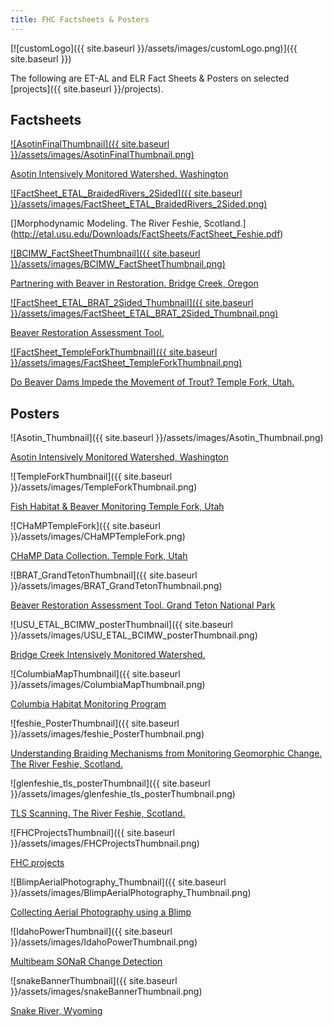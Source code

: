 ```yaml
---
title: FHC Factsheets & Posters
---
```


[![customLogo]({{ site.baseurl }}/assets/images/customLogo.png)]({{ site.baseurl }})

The following are ET-AL and ELR Fact Sheets & Posters on selected [projects]({{ site.baseurl }}/projects).

## Factsheets

[![AsotinFinalThumbnail]({{ site.baseurl }}/assets/images/AsotinFinalThumbnail.png)](http://etalweb.joewheaton.org.s3-us-west-2.amazonaws.com/Downloads/FactSheets/AsotinFinal_Flattened.pdf)

[Asotin Intensively Monitored Watershed. Washington](http://etal.usu.edu/Downloads/FactSheets/AsotinFinal_Flattened.pdf)

[![FactSheet_ETAL_BraidedRivers_2Sided]({{ site.baseurl }}/assets/images/FactSheet_ETAL_BraidedRivers_2Sided.png)](http://etalweb.joewheaton.org.s3-us-west-2.amazonaws.com/Downloads/FactSheets/FactSheet_Feshie.pdf)

[]Morphodynamic Modeling. The River Feshie, Scotland.](http://etal.usu.edu/Downloads/FactSheets/FactSheet_Feshie.pdf)

[![BCIMW_FactSheetThumbnail]({{ site.baseurl }}/assets/images/BCIMW_FactSheetThumbnail.png)](http://etalweb.joewheaton.org.s3-us-west-2.amazonaws.com/Downloads/FactSheets/BCIMW_FactSheet.pdf)

[Partnering with Beaver in Restoration. Bridge Creek, Oregon](http://etal.usu.edu/Downloads/FactSheets/BCIMW_FactSheet.pdf)

[![FactSheet_ETAL_BRAT_2Sided_Thumbnail]({{ site.baseurl }}/assets/images/FactSheet_ETAL_BRAT_2Sided_Thumbnail.png)](http://etalweb.joewheaton.org.s3-us-west-2.amazonaws.com/Downloads/FactSheets/FactSheet_ETAL_BRAT_2Sided.pdf)

[Beaver Restoration Assessment Tool.](http://etal.usu.edu/Downloads/FactSheets/FactSheet_ETAL_BRAT_2Sided.pdf)

[![FactSheet_TempleForkThumbnail]({{ site.baseurl }}/assets/images/FactSheet_TempleForkThumbnail.png)](http://etalweb.joewheaton.org.s3-us-west-2.amazonaws.com/Downloads/FactSheets/FactSheet_TempleForkLokteffFINAL_Flattened.pdf)

[Do Beaver Dams Impede the Movement of Trout? Temple Fork, Utah.](http://etal.usu.edu/Downloads/FactSheets/FactSheet_TempleForkLokteffFINAL_Flattened.pdf)

## Posters

![Asotin_Thumbnail]({{ site.baseurl }}/assets/images/Asotin_Thumbnail.png)

[Asotin Intensively Monitored Watershed, Washington](http://etal.usu.edu/Downloads/Posters/Asotin_flattened.pdf)

![TempleForkThumbnail]({{ site.baseurl }}/assets/images/TempleForkThumbnail.png)

[Fish Habitat & Beaver Monitoring Temple Fork, Utah](http://etal.usu.edu/Downloads/Posters/TempleFork.pdf)

![CHaMPTempleFork]({{ site.baseurl }}/assets/images/CHaMPTempleFork.png)

[CHaMP Data Collection. Temple Fork, Utah](http://etal.usu.edu/Downloads/Posters/CHaMPTempleFork.pdf)

![BRAT_GrandTetonThumbnail]({{ site.baseurl }}/assets/images/BRAT_GrandTetonThumbnail.png)

[Beaver Restoration Assessment Tool. Grand Teton National Park](http://etal.usu.edu/Downloads/Posters/BRAT_GrandTeton.pdf)

![USU_ETAL_BCIMW_posterThumbnail]({{ site.baseurl }}/assets/images/USU_ETAL_BCIMW_posterThumbnail.png)

[Bridge Creek Intensively Monitored Watershed.](http://etal.usu.edu/Downloads/Posters/USU_ETAL_BCIMW_poster.pdf)

![ColumbiaMapThumbnail]({{ site.baseurl }}/assets/images/ColumbiaMapThumbnail.png)

[Columbia Habitat Monitoring Program](http://etal.usu.edu/Downloads/Posters/ColumbiaMap.pdf)

![feshie_PosterThumbnail]({{ site.baseurl }}/assets/images/feshie_PosterThumbnail.png)

[Understanding Braiding Mechanisms from Monitoring Geomorphic Change. The River Feshie, Scotland.](http://etal.usu.edu/Downloads/Posters/feshie_Poster.pdf)

![glenfeshie_tls_posterThumbnail]({{ site.baseurl }}/assets/images/glenfeshie_tls_posterThumbnail.png)

[TLS Scanning. The River Feshie, Scotland.](http://etal.usu.edu/Downloads/Posters/glenfeshie_tls_poster.pdf)

![FHCProjectsThumbnail]({{ site.baseurl }}/assets/images/FHCProjectsThumbnail.png)

[FHC projects](http://etal.usu.edu/Downloads/Posters/FHCProjects.pdf)

![BlimpAerialPhotography_Thumbnail]({{ site.baseurl }}/assets/images/BlimpAerialPhotography_Thumbnail.png)

[Collecting Aerial Photography using a Blimp](http://etal.usu.edu/Downloads/Posters/BlimpAerialPhotography_NotEditable.pdf)

![IdahoPowerThumbnail]({{ site.baseurl }}/assets/images/IdahoPowerThumbnail.png)

[Multibeam SONaR Change Detection](http://etal.usu.edu/Downloads/Posters/IdahoPower.png)

![snakeBannerThumbnail]({{ site.baseurl }}/assets/images/snakeBannerThumbnail.png)

[Snake River, Wyoming](http://etal.usu.edu/Downloads/Posters/SnakeBanner.png)